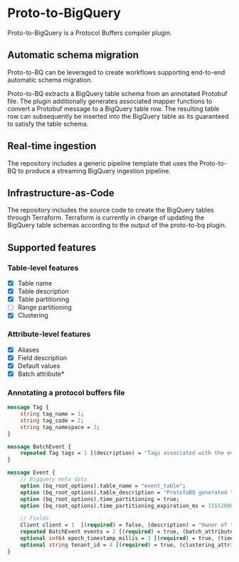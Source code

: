 # Proto-to-BigQuery

Proto-to-BigQuery is a Protocol Buffers compiler plugin.

## Automatic schema migration

Proto-to-BQ can be leveraged to create workflows supporting end-to-end automatic schema migration. 

Proto-to-BQ extracts a BigQuery table schema from an annotated Protobuf file. The plugin additionally generates associated mapper functions to convert a Protobuf message to a BigQuery table row. The resulting table row can subsequently be inserted into the BigQuery table as its guaranteed to satisfy the table schema.

## Real-time ingestion

The repository includes a generic pipeline template that uses the Proto-to-BQ to produce a streaming BigQuery ingestion pipeline.

## Infrastructure-as-Code

The repository includes the source code to create the BigQuery tables through Terraform. Terraform is currently in charge of updating the BigQuery table schemas according to the output of the proto-to-bq plugin. 

## Supported features

### Table-level features

- [x] Table name
- [x] Table description
- [x] Table partitioning
- [ ] Range partitioning
- [x] Clustering

### Attribute-level features

- [x] Aliases
- [x] Field description
- [x] Default values
- [x] Batch attribute*

### Annotating a protocol buffers file

```proto
message Tag {
    string tag_name = 1;
    string tag_code = 2;
    string tag_namespace = 3;
}

message BatchEvent {
    repeated Tag tags = 1 [(description) = "Tags associated with the event"];
}

message Event {
    // Bigquery meta data
    option (bq_root_options).table_name = "event_table";
    option (bq_root_options).table_description = "ProtoToBQ generated table for events";
    option (bq_root_options).time_partitioning = true;
    option (bq_root_options).time_partitioning_expiration_ms = 15552000000;

    // Fields
    Client client = 1  [(required) = false, (description) = "Owner of the event"];
    repeated BatchEvent events = 2 [(required) = true, (batch_attribute) = true];
    optional int64 epoch_timestamp_millis = 3 [(required) = true, (time_partitioning_attribute) = true, (timestamp_attribute) = true, (alias) = "event_time"];
    optional string tenant_id = 4 [(required) = true, (clustering_attribute) = true];
}
```
